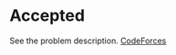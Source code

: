 # Accepted

See the problem description. [CodeForces][1]

[1]: <https://codeforces.com/problemset/problem/1862/Accepted> "Problem Webpage"
